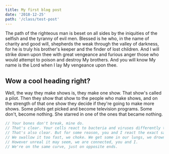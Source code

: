 ```yaml
---
title: My first blog post
date: '2018-12-25'
path: '/class/test-post'
---
```


The path of the righteous man is beset on all sides by the iniquities of the selfish and the tyranny of evil men. Blessed is he who, in the name of charity and good will, shepherds the weak through the valley of darkness, for he is truly his brother's keeper and the finder of lost children. And I will strike down upon thee with great vengeance and furious anger those who would attempt to poison and destroy My brothers. And you will know My name is the Lord when I lay My vengeance upon thee.

## Wow a cool heading right?

Well, the way they make shows is, they make one show. That show's called a pilot. Then they show that show to the people who make shows, and on the strength of that one show they decide if they're going to make more shows. Some pilots get picked and become television programs. Some don't, become nothing. She starred in one of the ones that became nothing.

```js
// Your bones don't break, mine do.
// That's clear. Your cells react to bacteria and viruses differently than mine. You don't get sick, I do.
// That's also clear. But for some reason, you and I react the exact same way to water.
// We swallow it too fast, we choke. We get some in our lungs, we drown.
// However unreal it may seem, we are connected, you and I.
// We're on the same curve, just on opposite ends.
```

